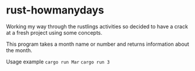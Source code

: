 # rust-howmanydays

Working my way through the rustlings activities so decided to have a crack at a fresh project using some concepts.

This program takes a month name or number and returns information about the month.

Usage example `cargo run Mar` `cargo run 3`
